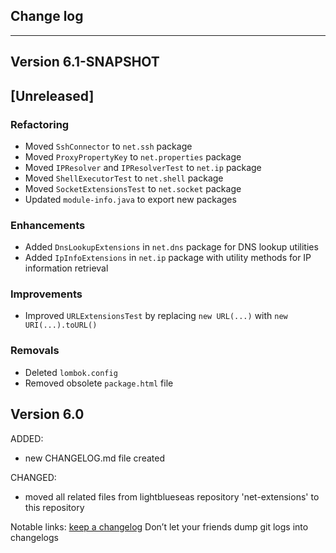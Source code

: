 ## Change log
----------------------

Version 6.1-SNAPSHOT
-------------

## [Unreleased]

### Refactoring
- Moved `SshConnector` to `net.ssh` package
- Moved `ProxyPropertyKey` to `net.properties` package
- Moved `IPResolver` and `IPResolverTest` to `net.ip` package
- Moved `ShellExecutorTest` to `net.shell` package
- Moved `SocketExtensionsTest` to `net.socket` package
- Updated `module-info.java` to export new packages

### Enhancements
- Added `DnsLookupExtensions` in `net.dns` package for DNS lookup utilities
- Added `IpInfoExtensions` in `net.ip` package with utility methods for IP information retrieval

### Improvements
- Improved `URLExtensionsTest` by replacing `new URL(...)` with `new URI(...).toURL()`

### Removals
- Deleted `lombok.config`
- Removed obsolete `package.html` file

Version 6.0
-------------

ADDED:

- new CHANGELOG.md file created

CHANGED:

- moved all related files from lightblueseas repository 'net-extensions' to this repository

Notable links:
[keep a changelog](http://keepachangelog.com/en/1.0.0/) Don’t let your friends dump git logs into changelogs
